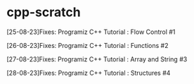 # cpp-scratch

[25-08-23]Fixes: Programiz C++ Tutorial : Flow Control #1

[26-08-23]Fixes: Programiz C++ Tutorial : Functions #2

[27-08-23]Fixes: Programiz C++ Tutorial : Array and String #3

[28-08-23]Fixes: Programiz C++ Tutorial : Structures #4